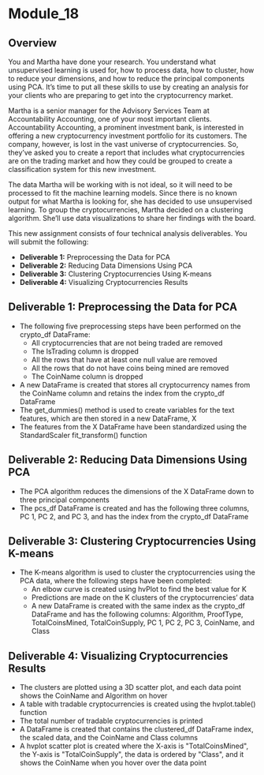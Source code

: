 # Module_18

## Overview
You and Martha have done your research. You understand what unsupervised learning is used for, how to process data, how to cluster, how to reduce your dimensions, and how to reduce the principal components using PCA. It’s time to put all these skills to use by creating an analysis for your clients who are preparing to get into the cryptocurrency market.

Martha is a senior manager for the Advisory Services Team at Accountability Accounting, one of your most important clients. Accountability Accounting, a prominent investment bank, is interested in offering a new cryptocurrency investment portfolio for its customers. The company, however, is lost in the vast universe of cryptocurrencies. So, they’ve asked you to create a report that includes what cryptocurrencies are on the trading market and how they could be grouped to create a classification system for this new investment.

The data Martha will be working with is not ideal, so it will need to be processed to fit the machine learning models. Since there is no known output for what Martha is looking for, she has decided to use unsupervised learning. To group the cryptocurrencies, Martha decided on a clustering algorithm. She’ll use data visualizations to share her findings with the board.

This new assignment consists of four technical analysis deliverables. You will submit the following:

- **Deliverable 1:** Preprocessing the Data for PCA
- **Deliverable 2:** Reducing Data Dimensions Using PCA
- **Deliverable 3:** Clustering Cryptocurrencies Using K-means
- **Deliverable 4:** Visualizing Cryptocurrencies Results


## Deliverable 1: Preprocessing the Data for PCA
- The following five preprocessing steps have been performed on the crypto_df DataFrame:
    - All cryptocurrencies that are not being traded are removed 
    - The IsTrading column is dropped 
    - All the rows that have at least one null value are removed 
    - All the rows that do not have coins being mined are removed 
    - The CoinName column is dropped 
- A new DataFrame is created that stores all cryptocurrency names from the CoinName column and retains the index from the crypto_df DataFrame 
- The get_dummies() method is used to create variables for the text features, which are then stored in a new DataFrame, X 
- The features from the X DataFrame have been standardized using the StandardScaler fit_transform() function 

## Deliverable 2: Reducing Data Dimensions Using PCA
- The PCA algorithm reduces the dimensions of the X DataFrame down to three principal components
- The pcs_df DataFrame is created and has the following three columns, PC 1, PC 2, and PC 3, and has the index from the crypto_df DataFrame
## Deliverable 3: Clustering Cryptocurrencies Using K-means
- The K-means algorithm is used to cluster the cryptocurrencies using the PCA data, where the following steps have been completed:
  - An elbow curve is created using hvPlot to find the best value for K 
  - Predictions are made on the K clusters of the cryptocurrencies’ data
  - A new DataFrame is created with the same index as the crypto_df DataFrame and has the following columns: Algorithm, ProofType, TotalCoinsMined, TotalCoinSupply, PC 1, PC 2, PC 3, CoinName, and Class 
## Deliverable 4: Visualizing Cryptocurrencies Results
- The clusters are plotted using a 3D scatter plot, and each data point shows the CoinName and Algorithm on hover
- A table with tradable cryptocurrencies is created using the hvplot.table() function
- The total number of tradable cryptocurrencies is printed
- A DataFrame is created that contains the clustered_df DataFrame index, the scaled data, and the CoinName and Class columns
- A hvplot scatter plot is created where the X-axis is "TotalCoinsMined", the Y-axis is "TotalCoinSupply", the data is ordered by "Class", and it shows the CoinName when you hover over the data point 
